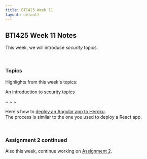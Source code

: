 ```yaml
---
title: BTI425 Week 11
layout: default
---
```


## BTI425 Week 11 Notes

This week, we will introduce *security* topics.  

<br>

### Topics

Highlights from this week's topics: 

[An introduction to security topics](security-intro)

~ ~ ~ 

Here's how to [deploy an Angular app to Heroku](angular-heroku-deploy).  
The process is similar to the one you used to deploy a React app.

<br>

### Assignment 2 continued

Also this week, continue working on [Assignment 2](/bti425/graded-work/assign2). 

<br>
